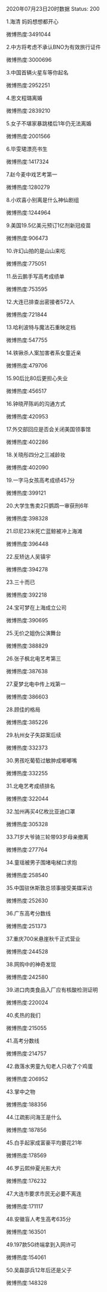 2020年07月23日20时数据
Status: 200

1.海清 妈妈想想都开心

微博热度:3491044

2.中方将考虑不承认BNO为有效旅行证件

微博热度:3000696

3.中国首辆火星车等你起名

微博热度:2952251

4.思文程璐离婚

微博热度:2839210

5.女子不堪家暴跳楼后1年仍无法离婚

微博热度:2001566

6.毕雯珺漂亮书生

微博热度:1417324

7.赵今麦中戏艺考第一

微博热度:1280279

8.小欢喜小别离是什么神仙剧组

微博热度:1244964

9.美国19.5亿美元预订1亿剂新冠疫苗

微博热度:906473

10.许幻山拍的是山山来吃

微博热度:775051

11.岳云鹏手写高考成绩单

微博热度:753595

12.大连已排查出密接者572人

微博热度:721844

13.哈利波特与魔法石重映定档

微博热度:547755

14.铁锹杀人案加害者系女童近亲

微博热度:479706

15.90后比80后更担心失业

微博热度:456517

16.钟晓芹陈屿的沟通方式

微博热度:420953

17.外交部回应是否会关闭美国领事馆

微博热度:402286

18.关晓彤四分之三减龄妆

微博热度:402090

19.一字马女孩高考成绩457分

微博热度:399121

20.大学生售卖2只鹦鹉一审获刑6年

微博热度:398328

21.印尼23米死亡蓝鲸被冲上海滩

微博热度:396448

22.反矫达人吴镇宇

微博热度:394278

23.三十而已

微博热度:392218

24.宝可梦在上海成立公司

微博热度:390695

25.无价之姐伪公演舞台

微博热度:388829

26.张子枫北电艺考第三

微博热度:387638

27.夏梦北电中传上戏第一

微博热度:386603

28.顾佳的格局

微博热度:385226

29.杭州女子失踪案后续

微博热度:332373

30.男孩吃葡萄过敏肿成嘟嘟嘴

微博热度:332255

31.北电艺考成绩排名

微博热度:322044

32.加州再买4亿枚比亚迪口罩

微博热度:305328

33.71岁大爷骑三轮带93岁母亲撤离

微博热度:277764

34.童瑶被男子围堵电梯口求抱

微博热度:258540

35.中国驻休斯敦总领事接受美媒采访

微博热度:252630

36.广东高考分数线

微博热度:251373

37.重庆700米悬崖秋千正式营业

微博热度:244528

38.网购中的神奇发现

微博热度:242580

39.进口肉类食品入厂应有核酸检测证明

微博热度:220024

40.炙热的我们

微博热度:215055

41.高考分数线

微博热度:214757

42.救落水男童九旬老人只收了个鸡蛋

微博热度:206952

43.掌中之物

微博热度:188356

44.江疏影问海王是什么

微博热度:187856

45.白手起家成富豪平均要花21年

微博热度:178569

46.罗云熙仲夏光影大片

微博热度:176232

47.大连市要求市民无必要不离连

微博热度:171117

48.安徽盲人考生高考635分

微博热度:163501

49.197款5G终端拿到入网许可

微博热度:154061

50.吴磊邵兵12年后还是父子

微博热度:148328

